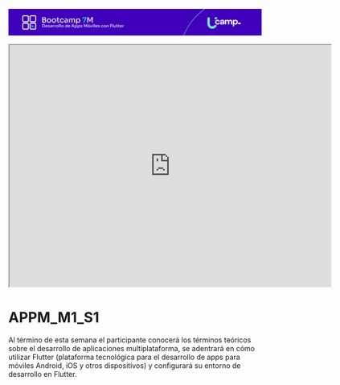 ![Banner](https://github.com/U-Camp/APPM_M1_S1/blob/main/imagenes/Banner_APPM.png?raw=true)
<iframe src="https://drive.google.com/file/d/1xhsOIxqNC0SZKve7orHg_RDMREukO343/preview" width="640" height="480" allow="autoplay"></iframe>

# APPM_M1_S1
Al término de esta semana el participante conocerá los términos teóricos sobre el desarrollo de aplicaciones multiplataforma, se adentrará en cómo utilizar Flutter (plataforma tecnológica para el desarrollo de apps para móviles Android, iOS y otros dispositivos) y configurará su entorno de desarrollo en Flutter.
